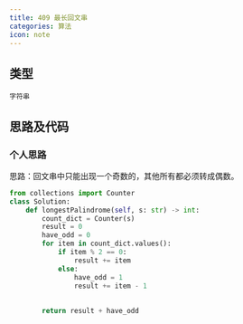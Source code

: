 ```yaml
---
title: 409 最长回文串
categories: 算法
icon: note
---
```


## 类型

`字符串`

## 思路及代码

### 个人思路

思路：回文串中只能出现一个奇数的，其他所有都必须转成偶数。

```python
from collections import Counter
class Solution:
    def longestPalindrome(self, s: str) -> int:
        count_dict = Counter(s)
        result = 0
        have_odd = 0
        for item in count_dict.values():
            if item % 2 == 0:
                result += item
            else:
                have_odd = 1
                result += item - 1
        
        
        return result + have_odd
```
